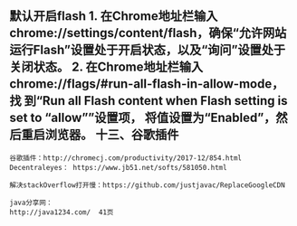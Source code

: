 默认开启flash
	1. 在Chrome地址栏输⼊ chrome://settings/content/flash，确保“允许⽹站
运⾏Flash”设置处于开启状态，以及“询问”设置处于关闭状态。
	2. 在Chrome地址栏输⼊ chrome://flags/#run-all-flash-in-allow-mode，找
到“Run all Flash content when Flash setting is set to “allow””设置项，
将值设置为“Enabled”，然后重启浏览器。
十三、谷歌插件
-
	谷歌插件：http://chromecj.com/productivity/2017-12/854.html
	Decentraleyes： https://www.jb51.net/softs/581050.html
	
	解决stackOverflow打开慢：https://github.com/justjavac/ReplaceGoogleCDN
	
	java分享网：
	http://java1234.com/  41页